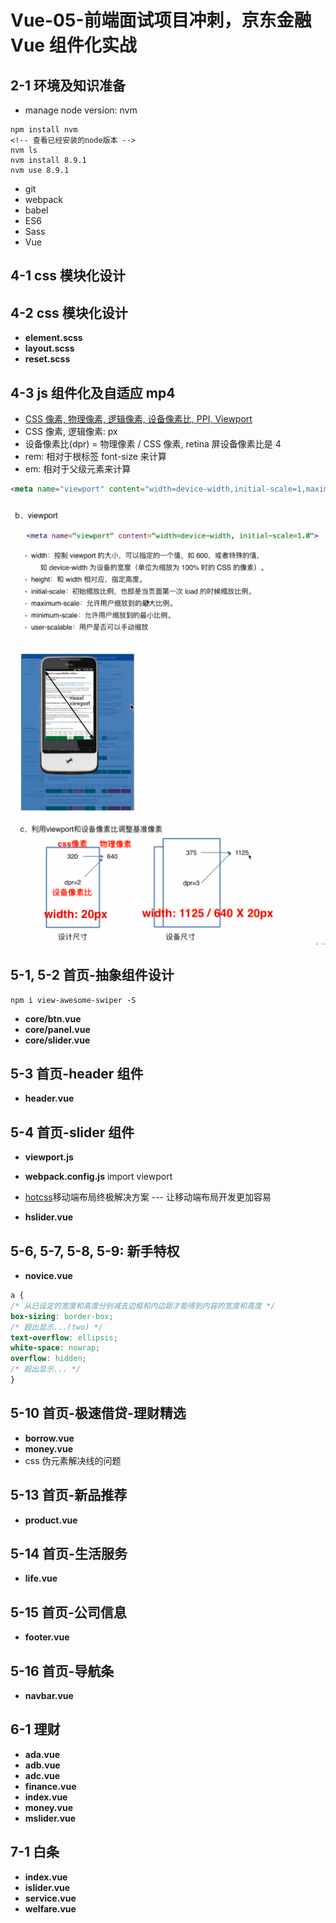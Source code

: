 # Vue-05-前端面试项目冲刺，京东金融 Vue 组件化实战

## 2-1 环境及知识准备

- manage node version: nvm

```console
npm install nvm
<!-- 查看已经安装的node版本 -->
nvm ls
nvm install 8.9.1
nvm use 8.9.1
```

- git
- webpack
- babel
- ES6
- Sass
- Vue

## 4-1 css 模块化设计

## 4-2 css 模块化设计

- **element.scss**
- **layout.scss**
- **reset.scss**

## 4-3 js 组件化及自适应 mp4

- [CSS 像素, 物理像素, 逻辑像素, 设备像素比, PPI, Viewport](https://github.com/jawil/blog/issues/21)
- CSS 像素, 逻辑像素: px
- 设备像素比(dpr) = 物理像素 / CSS 像素, retina 屏设备像素比是 4
- rem: 相对于根标签 font-size 来计算
- em: 相对于父级元素来计算

```html
<meta name="viewport" content="width=device-width,initial-scale=1,maximum-scale=1,minimum-scale=1,user-scalable=no,minimal-ui">
```

![viewport](static/Q1.png)
![width=device-width](static/Q2.png)
![width=device-width](static/Q3.png)

## 5-1, 5-2 首页-抽象组件设计

```node
npm i view-awesome-swiper -S
```

- **core/btn.vue**
- **core/panel.vue**
- **core/slider.vue**

## 5-3 首页-header 组件

- **header.vue**

## 5-4 首页-slider 组件

- **viewport.js**
- **webpack.config.js** import viewport
- [hotcss](https://github.com/imochen/hotcss)移动端布局终极解决方案 --- 让移动端布局开发更加容易

- **hslider.vue**

## 5-6, 5-7, 5-8, 5-9: 新手特权

- **novice.vue**

```css
a {
/* 从已设定的宽度和高度分别减去边框和内边距才能得到内容的宽度和高度 */
box-sizing: border-box;
/* 超出显示...(two) */
text-overflow: ellipsis;
white-space: nowrap;
overflow: hidden;
/* 超出显示... */
}
```

## 5-10 首页-极速借贷-理财精选

- **borrow.vue**
- **money.vue**
- css 伪元素解决线的问题

## 5-13 首页-新品推荐

- **product.vue**

## 5-14 首页-生活服务

- **life.vue**

## 5-15 首页-公司信息

- **footer.vue**

## 5-16 首页-导航条

- **navbar.vue**

## 6-1 理财

- **ada.vue**
- **adb.vue**
- **adc.vue**
- **finance.vue**
- **index.vue**
- **money.vue**
- **mslider.vue**

## 7-1 白条

- **index.vue**
- **islider.vue**
- **service.vue**
- **welfare.vue**
